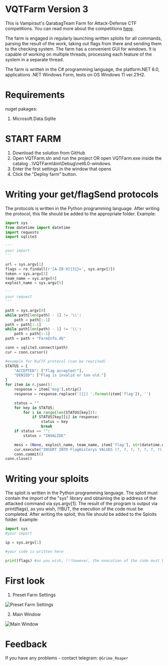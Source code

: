# VQTFarm Version 3
This is Vampiraut's QarabagTeam Farm for Attack-Defense CTF competitions. You can read more about the competitions [here](https://ctftime.org/ctf-wtf).

The farm is engaged in regularly launching written sploits for all commands, parsing the result of the work, taking out flags from there and sending them to the checking system. The farm has a convenient GUI for windows. It is capable of working on multiple threads, processing each feature of the system in a separate thread.

The farm is written in the C# programming language, the platform.NET 6.0, applications .NET Windows Form, tests on OS Windows 11 ver.21H2.

# Requirements
nuget pakages:
1. Microsoft.Data.Sqlite

# START FARM
1. Download the solution from GitHub
2. Open VQTFarm.sln and run the project OR open VQTFarm.exe inside the catalog ..\VQTFarm\bin\Debug\net6.0-windows.
3. Enter the first settings in the window that opens
4. Click the "Deploy farm" button.

# Writing your get/flagSend protocols
The protocols is written in the Python programming language. After writing the protocol, this file should be added to the appropriate folder.
Example:
```Python
import sys
from datetime import datetime
import requests
import sqlite3

'''
your import
'''

url = sys.argv[1]
flags = re.findall(r'[A-Z0-9]{31}=', sys.argv[2])
token = sys.argv[3]
team_name = sys.argv[4]
exploit_name = sys.argv[5]

'''
your request
'''

path = sys.argv[0]
while path[len(path) - 1] != '\\':
    path = path[:-1]
path = path[:-1]
while path[len(path) - 1] != '\\':
    path = path[:-1]
path = path + "FarmInfo.db"

conn = sqlite3.connect(path)
cur = conn.cursor()

#example for RuCTF protocol (can be rewrited)
STATUS = {
    "ACCEPTED": ["Flag accepted!"],
    "DENIED": ["Flag is invalid or too old."]
}
for item in r.json():
    response = item['msg'].strip()
    response = response.replace('[{}] '.format(item['flag']), '')

    status = ""
    for key in STATUS:
        for i in range(len(STATUS[key])):
            if STATUS[key][i] in response:
                status = key
                break
    if status == "":
        status = "INVALIDE"

    mess = (None, exploit_name, team_name, item['flag'], str(datetime.now()), status, response)
    cur.execute("INSERT INTO FlagHistorys VALUES (?, ?, ?, ?, ?, ?, ?);", mess)
    conn.commit()
conn.close()
```

# Writing your sploits
The sploit is written in the Python programming language. The sploit must contain the import of the "sys" library and obtaining the ip address of the attacked command via sys.argv[1]. The result of the program is output via print(flags), as you wish, !!!BUT, the execution of the code must be completed. After writing the sploit, this file should be added to the Sploits folder.
Example:
```Python
import sys
#your import

ip = sys.argv[1]

#your code is written here

print(flags) #as you wish, !!!however, the execution of the code must be completed
```

# First look
1. Preset Farm Settings

![Preset Farm Settings](https://github.com/Vampiraut/VQTFarm/assets/99714655/e8a58b7e-b85a-45d2-b93d-212cb540c284)


2. Main Window

![Main Window](https://github.com/Vampiraut/VQTFarm/assets/99714655/7ee33035-2a65-45b4-967e-83d2ea2efaf0)


# Feedback
If you have any problems - contact telegram: `@Grime_Reaper`
